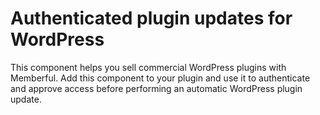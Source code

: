 # Authenticated plugin updates for WordPress
This component helps you sell commercial WordPress plugins with Memberful. Add this component to your plugin and use it to authenticate and approve access before performing an automatic WordPress plugin update. 

